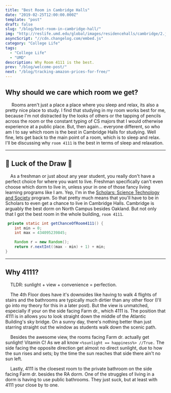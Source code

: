 ```yaml
---
title: "Best Room in Cambridge Halls"
date: "2019-02-25T12:00:00.000Z"
template: "post"
draft: false
slug: "/blog/best-room-in-cambridge-hall/"
img: "http://reslife.umd.edu/global/images/residencehalls/cambridge/2.jpg"
asyncScript: "//cdn.changelog.com/embed.js"
category: "College Life"
tags:
  - "College Life"
  - "UMD"
description: Why Room 4111 is the best.
prev: "/blog/welcome-post/"
next: "/blog/tracking-amazon-prices-for-free/"
---
```


Why should we care which room we get?
-------------------------------------

     Rooms aren't just a place a place where you sleep and relax, its also a pretty nice place to study. I find that studying in my room works best for me, because I'm not distracted by the looks of others or the tapping of pencils across the room or the constant typing of CS majors that I would otherwise experience at a public place. But, then again... everyone different, so who am I to say which room is the best in Cambridge Halls for studying. Well fine, lets get back to the main point of a room, which is to sleep and relax. I'll be discussing why `room 4111` is the best in terms of sleep and relaxation. 

* * * * *

🤩 Luck of the Draw 🤩
----------------------

    As a freshman or just about any year student, you really don't have a perfect choice for where you want to live. Freshman specifically can't even choose which dorm to live in, unless your in one of those fancy living learning programs like I am. Yep, I'm in the [Scholars: Science Technology and Society](https://scholars.umd.edu/programs/sts) program. So that pretty much means that you'll have to be in Scholars to even get a chance to live in Cambridge Halls. Cambridge is arguably the best dorm on North Campus besides Oakland. But not only that I got the best room in the whole building, `room 4111`. 

```java
 private static int getChanceOfRoom4111() {
    int min = 0;
    int max = 434095239845;

    Random r = new Random();
    return r.nextInt((max - min) + 1) + min;
}
```
* * * * *

Why 4111?
---------

    TLDR: sunlight + view + convenience = perfection. 


    The 4th Floor does have it's downsides like having to walk 4 flights of stairs and the bathrooms are typically much dirtier than any other floor (I'll go into my theory for this in a later post). But the view is unmatched, especially if your on the side facing Farm dr., which 4111 is. The position that 4111 is in allows you to look straight down the middle of the Atlantic Building's sky bridge. On a sunny day, there's nothing better than just starring straight out the window as students walk down the scenic path. 

    Besides the awesome view, the rooms facing Farm dr. actually get sunlight! Vitamin C! As we all know `<%sunlight == happiness%> //True.` The side facing the opposite direction get almost no direct sunlight, due to how the sun rises and sets; by the time the sun reaches that side there ain't no sun left. 

    Lastly, 4111 is the cloesest room to the private bathroom on the side facing Farm dr. besides the RA dorm. One of the struggles of living in a dorm is having to use public bathrooms. They just suck, but at least with 4111 your close by to one.
